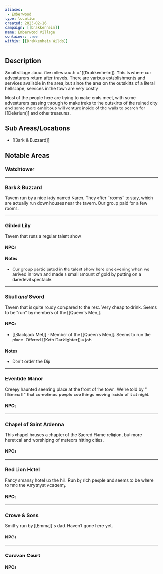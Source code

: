 ```yaml
---
aliases:
 - Emberwood
type: location
created: 2023-02-16
campaign: [[Drakkenheim]]
name: Emberwood Village
container: true
within: [[Drakkenheim Wilds]]
---
```


## Description

Small village about five miles south of [[Drakkenheim]]. This is where our adventurers return after travels. There are various establishments and services available in the area, but since the area on 
the outskirts of a literal hellscape, services in the town are very costly.

Most of the people here are trying to make ends meet, with some adventurers passing through to make treks to the outskirts of the ruined city and some more ambitious will venture inside of the walls to search for [[Delerium]] and other treasures.

## Sub Areas/Locations

<!-- QueryToSerialize: LIST FROM "TTRPG/Drakkenheim/Locations" WHERE within = "Emberwood Village" -->
<!-- SerializedQuery: LIST FROM "TTRPG/Drakkenheim/Locations" WHERE within = "Emberwood Village" -->
- [[Bark & Buzzard]]
<!-- SerializedQuery END -->

## Notable Areas

### Watchtower


---
### Bark & Buzzard
Tavern run by a nice lady named Karen. They offer "rooms" to stay, which are actually run down houses near the tavern. Our group paid for a few rooms.

---
### Gilded Lily
Tavern that runs a regular talent show.
#### NPCs
#### Notes
- Our group participated in the talent show here one evening when we arrived in town and made a small amount of gold by putting on a daredevil spectacle.

---
### Skull *and* Sword
Tavern that is quite roudy compared to the rest. Very cheap to drink. Seems to be "run" by members of the [[Queen's Men]].
#### NPCs
- [[Blackjack Mel]] - Member of the [[Queen's Men]]. Seems to run the place. Offered [[Keth Darklighter]] a job.
#### Notes
- Don't order the Dip

---
### Eventide Manor
Creepy haunted seeming place at the front of the town. We're told by "[[Emma]]" that sometimes people see things moving inside of it at night.
#### NPCs

---
### Chapel of Saint Ardenna
This chapel houses a chapter of the Sacred Flame religion, but more heretical and worshiping of meteors hitting cities.
#### NPCs

---
### Red Lion Hotel
Fancy smansy hotel up the hill. Run by rich people and seems to be where to find the Amythyst Academy.
#### NPCs

---
### Crowe & Sons
Smithy run by [[Emma]]'s dad. Haven't gone here yet.
#### NPCs

---
### Caravan Court
#### NPCs





